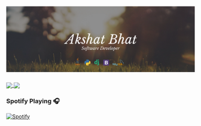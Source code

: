 # [![Akshat Bhat Header](https://raw.githubusercontent.com/AkshatBhat/AkshatBhat/main/Github%20Banner.png?token=ALOALAO64OQHTNMHFNCFWVC7ZNSHA)](https://github.com/AkshatBhat)

<a href="https://github.com/AkshatBhat/AkshatBhat">
  <img align="center" src="https://github-readme-stats.vercel.app/api/top-langs/?username=akshatbhat&exclude_repo=Departmental-Store-Management-System,AudioStar&show_icons=true&theme=algolia&include_all_commits=true&hide=css,javascript" />
</a>
<a href="https://github.com/AkshatBhat/AkshatBhat">
  <img align="center" src="https://github-readme-stats.vercel.app/api?username=akshatbhat&show_icons=true&theme=algolia&include_all_commits=true" />
</a>

### Spotify Playing 🎧
<!-- [<img src="https://novatorem-peach-two.vercel.app/api/spotify-playing" alt="Akshat's Spotify Playing" width="350" />](https://open.spotify.com/user/47k363e9vyzn0lhnki3cd2r2g) -->
[![Spotify](https://novatorem-peach-two.vercel.app/api/spotify)](https://open.spotify.com/user/47k363e9vyzn0lhnki3cd2r2g)

<!--
### Hi there 👋
**AkshatBhat/AkshatBhat** is a ✨ _special_ ✨ repository because its `README.md` (this file) appears on your GitHub profile.
4791FF
Here are some ideas to get you started:

- 🔭 I’m currently working on ...
- 🌱 I’m currently learning ...
- 👯 I’m looking to collaborate on ...
- 🤔 I’m looking for help with ...
- 💬 Ask me about ...
- 📫 How to reach me: ...
- 😄 Pronouns: ...
- ⚡ Fun fact: ...
-->

